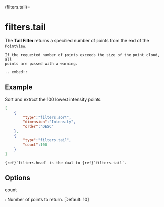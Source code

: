 (filters.tail)=

# filters.tail

The **Tail Filter** returns a specified number of points from the end of the
`PointView`.

```{note}
If the requested number of points exceeds the size of the point cloud, all
points are passed with a warning.
```

```{eval-rst}
.. embed::
```

## Example

Sort and extract the 100 lowest intensity points.

```json
[
    {
        "type":"filters.sort",
        "dimension":"Intensity",
        "order":"DESC"
    },
    {
        "type":"filters.tail",
        "count":100
    }
]
```

```{seealso}
{ref}`filters.head` is the dual to {ref}`filters.tail`.
```

## Options

count

: Number of points to return. \[Default: 10\]

```{include} filter_opts.md
```
